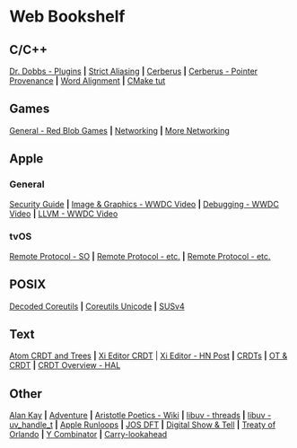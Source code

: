 # Web Bookshelf

## C/C++
[Dr. Dobbs - Plugins](http://www.drdobbs.com/cpp/building-your-own-plugin-framework-part/204202899) **|**
[Strict Aliasing](https://blog.regehr.org/archives/1307) **|**
[Cerberus](https://www.cl.cam.ac.uk/~pes20/cerberus/) **|**
[Cerberus - Pointer Provenance](https://www.cl.cam.ac.uk/~pes20/cerberus/cerberus-popl2019.pdf) **|**
[Word Alignment](http://web.archive.org/web/20170708093042/http://www.cs.umd.edu:80/class/sum2003/cmsc311/Notes/Data/aligned.html) **|**
[CMake tut](https://cmake.org/cmake-tutorial/)

## Games
[General - Red Blob Games](https://www.redblobgames.com/) **|**
[Networking](https://gafferongames.com/categories/game-networking/) **|**
[More Networking](https://www.gamasutra.com/view/feature/131577/halflife_and_team_fortress_.php?page=1) 

## Apple
### General
[Security Guide](https://www.apple.com/business/site/docs/iOS_Security_Guide.pdf) **|**
[Image & Graphics - WWDC Video](https://developer.apple.com/videos/play/wwdc2018/219/) **|**
[Debugging - WWDC Video](https://developer.apple.com/videos/play/wwdc2018/412/) **|**
[LLVM - WWDC Video](https://developer.apple.com/videos/play/wwdc2018/409/)

### tvOS
[Remote Protocol - SO](https://stackoverflow.com/questions/35355807/has-anyone-reversed-engineered-the-protocol-used-by-apples-ios-remote-app-for-c) **|**
[Remote Protocol - etc.](https://eldino.wordpress.com/2007/06/25/enit-daap-dawhat-daap-dache-cosa/) **|**
[Remote Protocol - etc.](https://askubuntu.com/questions/124352/can-i-connect-to-itunes-music-shares-using-amarok)


## POSIX
[Decoded Coreutils](http://www.maizure.org/projects/decoded-gnu-coreutils/) **|**
[Coreutils Unicode](https://crashcourse.housegordon.org/coreutils-multibyte-support.html) **|**
[SUSv4](http://www.unix.org/version4/)


## Text
[Atom CRDT and Trees](https://google.com) **|**
[Xi Editor CRDT](https://github.com/xi-editor/xi-editor/blob/e8065a3993b80af0aadbca0e50602125d60e4e38/doc/crdt-details.md) |
[Xi Editor - HN Post](https://news.ycombinator.com/item?id=17742071) **|**
[CRDTs](http://archagon.net/blog/2018/03/24/data-laced-with-history/) **|**
[OT & CRDT](https://medium.com/@raphlinus/towards-a-unified-theory-of-operational-transformation-and-crdt-70485876f72f) **|**
[CRDT Overview - HAL](https://hal.inria.fr/inria-00555588/document)

## Other
[Alan Kay](https://tinlizzie.org/IA/index.php/Talks_by_Alan_Kay) **|**
[Adventure](https://www.filfre.net/2011/05/will-crowthers-adventure-part-1/) **|**
[Aristotle Poetics - Wiki](https://en.wikipedia.org/wiki/Poetics_(Aristotle)) **|**
[libuv - threads](https://nikhilm.github.io/uvbook/threads.html) **|**
[libuv - uv_handle_t](http://docs.libuv.org/en/v1.x/handle.html#c.uv_handle_t) **|**
[Apple Runloops](https://developer.apple.com/library/archive/documentation/Cocoa/Conceptual/Multithreading/RunLoopManagement/RunLoopManagement.html) **|**
[JOS DFT](https://ccrma.stanford.edu/~jos/Welcome.html) **|**
[Digital Show & Tell](https://xiph.org/video/vid2.shtml) **|**
[Treaty of Orlando](http://web.media.mit.edu/~lieber/Publications/Treaty-of-Orlando-Chapter.pdf) **|**
[Y Combinator](https://eli.thegreenplace.net/2016/some-notes-on-the-y-combinator/) **|**
[Carry-lookahead](https://en.wikipedia.org/wiki/Carry-lookahead_adder)

